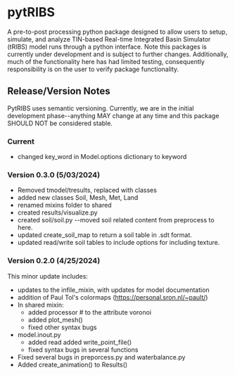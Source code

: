 # pytRIBS
A pre-to-post processing python package designed to allow users to setup, simulate, and analyze TIN-based Real-time Integrated Basin Simulator (tRIBS) model runs through a python interface.
Note this packages is currently under development and is subject to further changes. Additionally, much of the functionality here has had limited testing, consequently responsibility is on the user to verify package functionality. 

## Release/Version Notes
PytRIBS uses semantic versioning. Currently, we are in the initial development phase--anything MAY change at any time and
this package SHOULD NOT be considered stable.
### Current
* changed key_word in Model.options dictionary to keyword
### Version 0.3.0 (5/03/2024)
* Removed tmodel/tresults, replaced with classes
* added new classes Soil, Mesh, Met, Land
* renamed mixins folder to shared
* created results/visualize.py
* created soil/soil.py --moved soil related content from preprocess to here.
* updated create_soil_map to return a soil table in .sdt format.
* updated read/write soil tables to include options for including texture.
### Version 0.2.0 (4/25/2024)
This minor update includes:
* updates to the infile_mixin, with updates for 
model documentation
* addition of Paul Tol's colormaps (https://personal.sron.nl/~pault/)
* In shared mixin:
  * added processor # to the attribute voronoi
  * added plot_mesh()
  * fixed other syntax bugs
* model.inout.py
  * added read added write_point_file()
  * fixed syntax bugs in several functions
* Fixed several bugs in preporcess.py and waterbalance.py
* Added create_animation() to Results()
